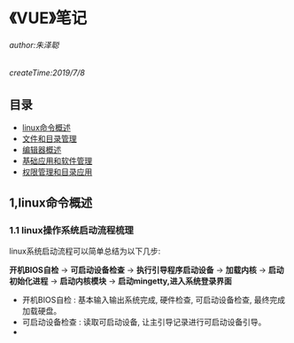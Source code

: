 # 《VUE》笔记

###### author:朱泽聪
###### createTime:2019/7/8

## 目录

* [linux命令概述](1,linux命令概述)
* [文件和目录管理](2,文件和目录管理)
* [编辑器概述](3,编辑器概述)
* [基础应用和软件管理](4,基础应用和软件管理)
* [权限管理和目录应用](5,权限管理和目录应用)

## 1,linux命令概述

### 1.1 linux操作系统启动流程梳理

linux系统启动流程可以简单总结为以下几步:

**开机BIOS自检** -> **可启动设备检查** -> **执行引导程序启动设备** -> **加载内核** -> **启动初始化进程** -> **启动内核模块** -> **启动mingetty,进入系统登录界面**

* 开机BIOS自检 : 基本输入输出系统完成, 硬件检查, 可启动设备检查, 最终完成加载硬盘。
* 可启动设备检查 : 读取可启动设备, 让主引导记录进行可启动设备引导。
* 
